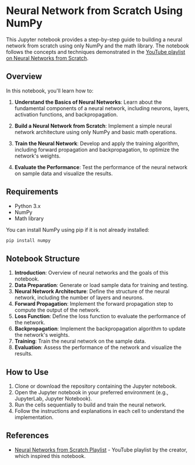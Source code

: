 
# Neural Network from Scratch Using NumPy

This Jupyter notebook provides a step-by-step guide to building a neural network from scratch using only NumPy and the math library. The notebook follows the concepts and techniques demonstrated in the [YouTube playlist on Neural Networks from Scratch](https://www.youtube.com/playlist?list=PLQVvvaa0QuDcjD5BAw2DxE6OF2tius3V3).

## Overview

In this notebook, you'll learn how to:

1. **Understand the Basics of Neural Networks**: Learn about the fundamental components of a neural network, including neurons, layers, activation functions, and backpropagation.

2. **Build a Neural Network from Scratch**: Implement a simple neural network architecture using only NumPy and basic math operations.

3. **Train the Neural Network**: Develop and apply the training algorithm, including forward propagation and backpropagation, to optimize the network's weights.

4. **Evaluate the Performance**: Test the performance of the neural network on sample data and visualize the results.

## Requirements

- Python 3.x
- NumPy
- Math library

You can install NumPy using pip if it is not already installed:

```bash
pip install numpy
```

## Notebook Structure

1. **Introduction**: Overview of neural networks and the goals of this notebook.
2. **Data Preparation**: Generate or load sample data for training and testing.
3. **Neural Network Architecture**: Define the structure of the neural network, including the number of layers and neurons.
4. **Forward Propagation**: Implement the forward propagation step to compute the output of the network.
5. **Loss Function**: Define the loss function to evaluate the performance of the network.
6. **Backpropagation**: Implement the backpropagation algorithm to update the network's weights.
7. **Training**: Train the neural network on the sample data.
8. **Evaluation**: Assess the performance of the network and visualize the results.

## How to Use

1. Clone or download the repository containing the Jupyter notebook.
2. Open the Jupyter notebook in your preferred environment (e.g., JupyterLab, Jupyter Notebook).
3. Run the cells sequentially to build and train the neural network.
4. Follow the instructions and explanations in each cell to understand the implementation.

## References

- [Neural Networks from Scratch Playlist](https://www.youtube.com/playlist?list=PLQVvvaa0QuDcjD5BAw2DxE6OF2tius3V3) - YouTube playlist by the creator, which inspired this notebook.
